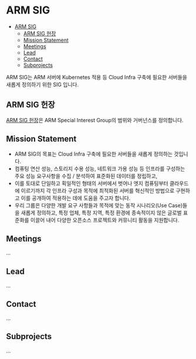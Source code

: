 # ARM SIG

- [ARM SIG](#arm-sig)
  - [ARM SIG 헌장](#arm-sig-헌장)
  - [Mission Statement](#mission-statement)
  - [Meetings](#meetings)
  - [Lead](#lead)
  - [Contact](#contact)
  - [Subprojects](#subprojects)


ARM SIG는 ARM 서버에 Kubernetes 적용 등 Cloud Infra 구축에 필요한 서버들을 새롭게 정의하기 위한 SIG 입니다. 

## ARM SIG 헌장

[ARM SIG 헌장](./charter-sig-arm.md)은 ARM Special Interest Group의 범위와 거버넌스를 정의합니다. 

## Mission Statement

- ARM SIG의 목표는 Cloud Infra 구축에 필요한 서버들을 새롭게 정의하는 것입니다. 
- 컴퓨팅 연산 성능, 스토리지 수용 성능, 네트워크 가용 성능 등 인프라를 구성하는 주요 성능 요구사항을 수집 / 분석하여 표준화된 데이터를 정립하고,
- 이를 토대로 단일하고 획일적인 형태의 서버에서 벗어나 엣지 컴퓨팅부터 클라우드에 이르기까지 각 인프라 구성과 목적에 최적화된 서버를 혁신적인 방법으로 구현하고 이를 공개하여 적용하는 데에 도움을 주고자 합니다. 
- 우리 그룹은 다양한 개발 요구 사항들과 목적에 맞는 동작 시나리오(Use Case)들을 새롭게 정의하고, 특정 업체, 특정 지역, 특정 환경에 종속적이지 않은 글로벌 표준화를 이끌어 내어 다양한 오픈소스 프로젝트와 커뮤니티 활동을 지원합니다. 

## Meetings
...

## Lead
...

## Contact
...

## Subprojects
...
